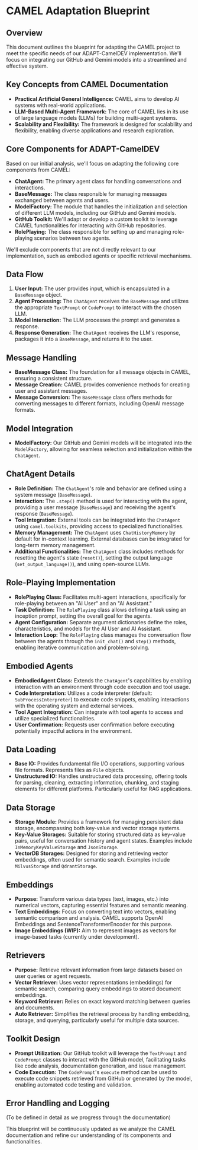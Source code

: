 # CAMEL Adaptation Blueprint

## Overview

This document outlines the blueprint for adapting the CAMEL project to meet the specific needs of our ADAPT-CamelDEV implementation. We'll focus on integrating our GitHub and Gemini models into a streamlined and effective system.

## Key Concepts from CAMEL Documentation

- **Practical Artificial General Intelligence:**  CAMEL aims to develop AI systems with real-world applications.
- **LLM-Based Multi-Agent Framework:** The core of CAMEL lies in its use of large language models (LLMs) for building multi-agent systems.
- **Scalability and Flexibility:** The framework is designed for scalability and flexibility, enabling diverse applications and research exploration.

## Core Components for ADAPT-CamelDEV

Based on our initial analysis, we'll focus on adapting the following core components from CAMEL:

- **ChatAgent:** The primary agent class for handling conversations and interactions.
- **BaseMessage:** The class responsible for managing messages exchanged between agents and users.
- **ModelFactory:** The module that handles the initialization and selection of different LLM models, including our GitHub and Gemini models.
- **GitHub Toolkit:** We'll adapt or develop a custom toolkit to leverage CAMEL functionalities for interacting with GitHub repositories.
- **RolePlaying:** The class responsible for setting up and managing role-playing scenarios between two agents.

We'll exclude components that are not directly relevant to our implementation, such as embodied agents or specific retrieval mechanisms.

## Data Flow

1. **User Input:** The user provides input, which is encapsulated in a `BaseMessage` object.
2. **Agent Processing:** The `ChatAgent` receives the `BaseMessage` and utilizes the appropriate `TextPrompt` or `CodePrompt` to interact with the chosen LLM.
3. **Model Interaction:** The LLM processes the prompt and generates a response.
4. **Response Generation:** The `ChatAgent` receives the LLM's response, packages it into a `BaseMessage`, and returns it to the user.

## Message Handling

- **BaseMessage Class:** The foundation for all message objects in CAMEL, ensuring a consistent structure.
- **Message Creation:** CAMEL provides convenience methods for creating user and assistant messages.
- **Message Conversion:** The `BaseMessage` class offers methods for converting messages to different formats, including OpenAI message formats.

## Model Integration

- **ModelFactory:** Our GitHub and Gemini models will be integrated into the `ModelFactory`, allowing for seamless selection and initialization within the `ChatAgent`.

## ChatAgent Details

- **Role Definition:** The `ChatAgent`'s role and behavior are defined using a system message (`BaseMessage`).
- **Interaction:** The `.step()` method is used for interacting with the agent, providing a user message (`BaseMessage`) and receiving the agent's response (`BaseMessage`).
- **Tool Integration:** External tools can be integrated into the `ChatAgent` using `camel.toolkits`, providing access to specialized functionalities.
- **Memory Management:** The `ChatAgent` uses `ChatHistoryMemory` by default for in-context learning. External databases can be integrated for long-term memory management.
- **Additional Functionalities:** The `ChatAgent` class includes methods for resetting the agent's state (`reset()`), setting the output language (`set_output_language()`), and using open-source LLMs.

## Role-Playing Implementation

- **RolePlaying Class:** Facilitates multi-agent interactions, specifically for role-playing between an "AI User" and an "AI Assistant."
- **Task Definition:** The `RolePlaying` class allows defining a task using an inception prompt, setting the overall goal for the agents.
- **Agent Configuration:** Separate argument dictionaries define the roles, characteristics, and models for the AI User and AI Assistant.
- **Interaction Loop:** The `RolePlaying` class manages the conversation flow between the agents through the `init_chat()` and `step()` methods, enabling iterative communication and problem-solving.

## Embodied Agents

- **EmbodiedAgent Class:** Extends the `ChatAgent`'s capabilities by enabling interaction with an environment through code execution and tool usage.
- **Code Interpretation:**  Utilizes a code interpreter (default: `SubProcessInterpreter`) to execute code snippets, enabling interactions with the operating system and external services.
- **Tool Agent Integration:** Can integrate with tool agents to access and utilize specialized functionalities.
- **User Confirmation:** Requests user confirmation before executing potentially impactful actions in the environment.

## Data Loading

- **Base IO:** Provides fundamental file I/O operations, supporting various file formats. Represents files as `File` objects.
- **Unstructured IO:** Handles unstructured data processing, offering tools for parsing, cleaning, extracting information, chunking, and staging elements for different platforms. Particularly useful for RAG applications.

## Data Storage

- **Storage Module:** Provides a framework for managing persistent data storage, encompassing both key-value and vector storage systems.
- **Key-Value Storages:** Suitable for storing structured data as key-value pairs, useful for conversation history and agent states. Examples include `InMemoryKeyValueStorage` and `JsonStorage`.
- **VectorDB Storages:** Designed for storing and retrieving vector embeddings, often used for semantic search. Examples include `MilvusStorage` and `QdrantStorage`.

## Embeddings

- **Purpose:** Transform various data types (text, images, etc.) into numerical vectors, capturing essential features and semantic meaning.
- **Text Embeddings:** Focus on converting text into vectors, enabling semantic comparison and analysis. CAMEL supports OpenAI Embeddings and SentenceTransformerEncoder for this purpose.
- **Image Embeddings (WIP):**  Aim to represent images as vectors for image-based tasks (currently under development).

## Retrievers

- **Purpose:** Retrieve relevant information from large datasets based on user queries or agent requests.
- **Vector Retriever:** Uses vector representations (embeddings) for semantic search, comparing query embeddings to stored document embeddings.
- **Keyword Retriever:** Relies on exact keyword matching between queries and documents.
- **Auto Retriever:** Simplifies the retrieval process by handling embedding, storage, and querying, particularly useful for multiple data sources.

## Toolkit Design

- **Prompt Utilization:** Our GitHub toolkit will leverage the `TextPrompt` and `CodePrompt` classes to interact with the GitHub model, facilitating tasks like code analysis, documentation generation, and issue management.
- **Code Execution:** The `CodePrompt`'s `execute` method can be used to execute code snippets retrieved from GitHub or generated by the model, enabling automated code testing and validation.

## Error Handling and Logging

(To be defined in detail as we progress through the documentation)

This blueprint will be continuously updated as we analyze the CAMEL documentation and refine our understanding of its components and functionalities.